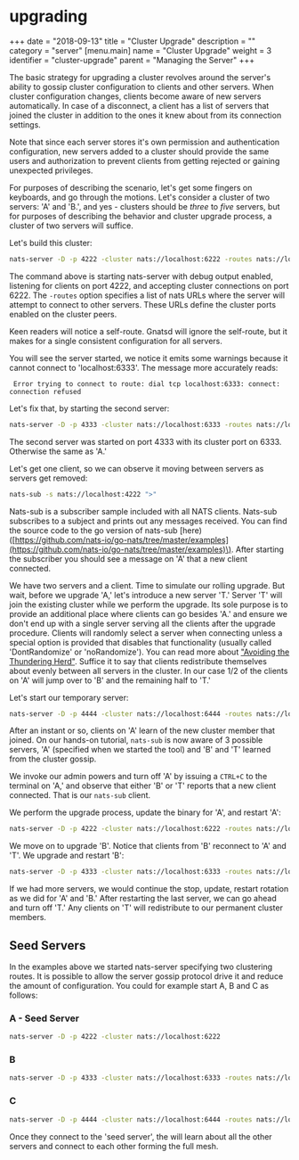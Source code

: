 # upgrading

+++ date = "2018-09-13" title = "Cluster Upgrade" description = "" category = "server" \[menu.main\] name = "Cluster Upgrade" weight = 3 identifier = "cluster-upgrade" parent = "Managing the Server" +++

The basic strategy for upgrading a cluster revolves around the server's ability to gossip cluster configuration to clients and other servers. When cluster configuration changes, clients become aware of new servers automatically. In case of a disconnect, a client has a list of servers that joined the cluster in addition to the ones it knew about from its connection settings.

Note that since each server stores it's own permission and authentication configuration, new servers added to a cluster should provide the same users and authorization to prevent clients from getting rejected or gaining unexpected privileges.

For purposes of describing the scenario, let's get some fingers on keyboards, and go through the motions. Let's consider a cluster of two servers: 'A' and 'B.', and yes - clusters should be _three_ to _five_ servers, but for purposes of describing the behavior and cluster upgrade process, a cluster of two servers will suffice.

Let's build this cluster:

```bash
nats-server -D -p 4222 -cluster nats://localhost:6222 -routes nats://localhost:6222,nats://localhost:6333
```

The command above is starting nats-server with debug output enabled, listening for clients on port 4222, and accepting cluster connections on port 6222. The `-routes` option specifies a list of nats URLs where the server will attempt to connect to other servers. These URLs define the cluster ports enabled on the cluster peers.

Keen readers will notice a self-route. Gnatsd will ignore the self-route, but it makes for a single consistent configuration for all servers.

You will see the server started, we notice it emits some warnings because it cannot connect to 'localhost:6333'. The message more accurately reads:

```text
 Error trying to connect to route: dial tcp localhost:6333: connect: connection refused
```

Let's fix that, by starting the second server:

```bash
nats-server -D -p 4333 -cluster nats://localhost:6333 -routes nats://localhost:6222,nats://localhost:6333
```

The second server was started on port 4333 with its cluster port on 6333. Otherwise the same as 'A.'

Let's get one client, so we can observe it moving between servers as servers get removed:

```bash
nats-sub -s nats://localhost:4222 ">"
```

Nats-sub is a subscriber sample included with all NATS clients. Nats-sub subscribes to a subject and prints out any messages received. You can find the source code to the go version of nats-sub \[here\)\([https://github.com/nats-io/go-nats/tree/master/examples](https://github.com/nats-io/go-nats/tree/master/examples)\). After starting the subscriber you should see a message on 'A' that a new client connected.

We have two servers and a client. Time to simulate our rolling upgrade. But wait, before we upgrade 'A,' let's introduce a new server 'T.' Server 'T' will join the existing cluster while we perform the upgrade. Its sole purpose is to provide an additional place where clients can go besides 'A.' and ensure we don't end up with a single server serving all the clients after the upgrade procedure. Clients will randomly select a server when connecting unless a special option is provided that disables that functionality \(usually called 'DontRandomize' or 'noRandomize'\). You can read more about ["Avoiding the Thundering Herd"](https://www.nats.io/documentation/writing_applications/connecting/). Suffice it to say that clients redistribute themselves about evenly between all servers in the cluster. In our case 1/2 of the clients on 'A' will jump over to 'B' and the remaining half to 'T.'

Let's start our temporary server:

```bash
nats-server -D -p 4444 -cluster nats://localhost:6444 -routes nats://localhost:6222,nats://localhost:6333
```

After an instant or so, clients on 'A' learn of the new cluster member that joined. On our hands-on tutorial, `nats-sub` is now aware of 3 possible servers, 'A' \(specified when we started the tool\) and 'B' and 'T' learned from the cluster gossip.

We invoke our admin powers and turn off 'A' by issuing a `CTRL+C` to the terminal on 'A,' and observe that either 'B' or 'T' reports that a new client connected. That is our `nats-sub` client.

We perform the upgrade process, update the binary for 'A', and restart 'A':

```bash
nats-server -D -p 4222 -cluster nats://localhost:6222 -routes nats://localhost:6222,nats://localhost:6333
```

We move on to upgrade 'B'. Notice that clients from 'B' reconnect to 'A' and 'T'. We upgrade and restart 'B':

```bash
nats-server -D -p 4333 -cluster nats://localhost:6333 -routes nats://localhost:6222,nats://localhost:6333
```

If we had more servers, we would continue the stop, update, restart rotation as we did for 'A' and 'B.' After restarting the last server, we can go ahead and turn off 'T.' Any clients on 'T' will redistribute to our permanent cluster members.

## Seed Servers

In the examples above we started nats-server specifying two clustering routes. It is possible to allow the server gossip protocol drive it and reduce the amount of configuration. You could for example start A, B and C as follows:

### A - Seed Server

```bash
nats-server -D -p 4222 -cluster nats://localhost:6222
```

### B

```bash
nats-server -D -p 4333 -cluster nats://localhost:6333 -routes nats://localhost:6222
```

### C

```bash
nats-server -D -p 4444 -cluster nats://localhost:6444 -routes nats://localhost:6222
```

Once they connect to the 'seed server', the will learn about all the other servers and connect to each other forming the full mesh.

